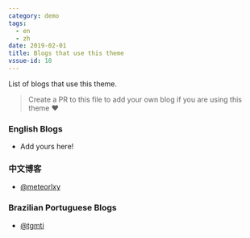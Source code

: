 ```yaml
---
category: demo
tags:
  - en
  - zh
date: 2019-02-01
title: Blogs that use this theme
vssue-id: 10
---
```


List of blogs that use this theme.

<!-- more -->

> Create a PR to this file to add your own blog if you are using this theme :heart:

### English Blogs

- Add yours here!

### 中文博客

- [@meteorlxy](https://www.meteorlxy.cn)

### Brazilian Portuguese Blogs

- [@tgmti](https://tgmti.github.io/advpl/)
